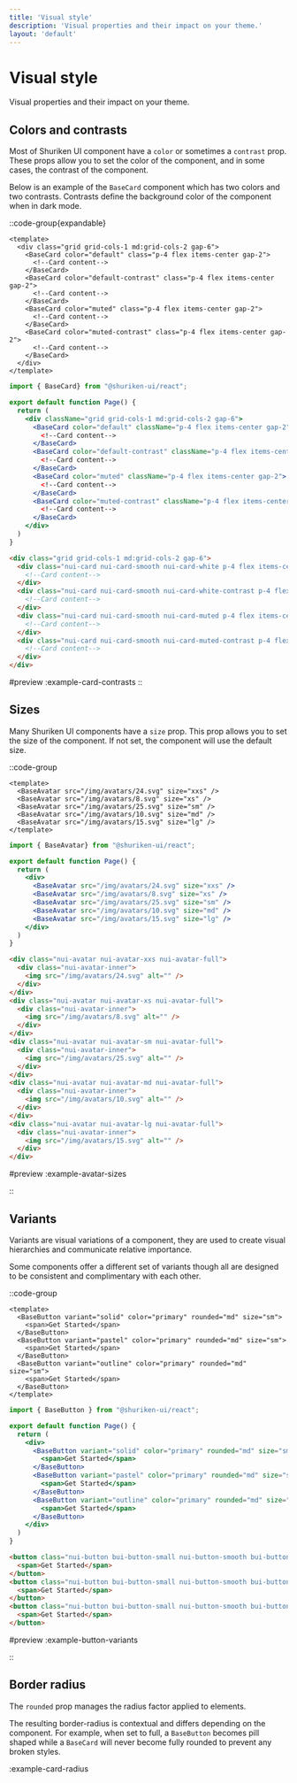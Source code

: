```yaml
---
title: 'Visual style'
description: 'Visual properties and their impact on your theme.'
layout: 'default'
---
```


# Visual style

Visual properties and their impact on your theme.

## Colors and contrasts

Most of Shuriken UI component have a `color` or sometimes a `contrast` prop. These props allow you to set the color of the component, and in some cases, the contrast of the component.

Below is an example of the `BaseCard` component which has two colors and two contrasts. Contrasts define the background color of the component when in dark mode.

::code-group{expandable}

```vue [Nuxt]
<template>
  <div class="grid grid-cols-1 md:grid-cols-2 gap-6">
    <BaseCard color="default" class="p-4 flex items-center gap-2">
      <!--Card content-->
    </BaseCard>
    <BaseCard color="default-contrast" class="p-4 flex items-center gap-2">
      <!--Card content-->
    </BaseCard>
    <BaseCard color="muted" class="p-4 flex items-center gap-2">
      <!--Card content-->
    </BaseCard>
    <BaseCard color="muted-contrast" class="p-4 flex items-center gap-2">
      <!--Card content-->
    </BaseCard>
  </div>
</template>
```

```jsx [React]
import { BaseCard} from "@shuriken-ui/react";

export default function Page() {
  return (
    <div className="grid grid-cols-1 md:grid-cols-2 gap-6">
      <BaseCard color="default" className="p-4 flex items-center gap-2">
        <!--Card content-->
      </BaseCard>
      <BaseCard color="default-contrast" className="p-4 flex items-center gap-2">
        <!--Card content-->
      </BaseCard>
      <BaseCard color="muted" className="p-4 flex items-center gap-2">
        <!--Card content-->
      </BaseCard>
      <BaseCard color="muted-contrast" className="p-4 flex items-center gap-2">
        <!--Card content-->
      </BaseCard>
    </div>
  )
}
```

```html [Html]
<div class="grid grid-cols-1 md:grid-cols-2 gap-6">
  <div class="nui-card nui-card-smooth nui-card-white p-4 flex items-center gap-2">
    <!--Card content-->
  </div>
  <div class="nui-card nui-card-smooth nui-card-white-contrast p-4 flex items-center gap-2">
    <!--Card content-->
  </div>
  <div class="nui-card nui-card-smooth nui-card-muted p-4 flex items-center gap-2">
    <!--Card content-->
  </div>
  <div class="nui-card nui-card-smooth nui-card-muted-contrast p-4 flex items-center gap-2">
    <!--Card content-->
  </div>
</div>
```

#preview
:example-card-contrasts
::

## Sizes

Many Shuriken UI components have a `size` prop. This prop allows you to set the size of the component. If not set, the component will use the default size.

::code-group

```vue [Nuxt]
<template>
  <BaseAvatar src="/img/avatars/24.svg" size="xxs" />
  <BaseAvatar src="/img/avatars/8.svg" size="xs" />
  <BaseAvatar src="/img/avatars/25.svg" size="sm" />
  <BaseAvatar src="/img/avatars/10.svg" size="md" />
  <BaseAvatar src="/img/avatars/15.svg" size="lg" />
</template>
```

```jsx [React]
import { BaseAvatar} from "@shuriken-ui/react";

export default function Page() {
  return (
    <div>
      <BaseAvatar src="/img/avatars/24.svg" size="xxs" />
      <BaseAvatar src="/img/avatars/8.svg" size="xs" />
      <BaseAvatar src="/img/avatars/25.svg" size="sm" />
      <BaseAvatar src="/img/avatars/10.svg" size="md" />
      <BaseAvatar src="/img/avatars/15.svg" size="lg" />
    </div>
  )
}
```

```html [Html]
<div class="nui-avatar nui-avatar-xxs nui-avatar-full">
  <div class="nui-avatar-inner">
    <img src="/img/avatars/24.svg" alt="" />
  </div>
</div>
<div class="nui-avatar nui-avatar-xs nui-avatar-full">
  <div class="nui-avatar-inner">
    <img src="/img/avatars/8.svg" alt="" />
  </div>
</div>
<div class="nui-avatar nui-avatar-sm nui-avatar-full">
  <div class="nui-avatar-inner">
    <img src="/img/avatars/25.svg" alt="" />
  </div>
</div>
<div class="nui-avatar nui-avatar-md nui-avatar-full">
  <div class="nui-avatar-inner">
    <img src="/img/avatars/10.svg" alt="" />
  </div>
</div>
<div class="nui-avatar nui-avatar-lg nui-avatar-full">
  <div class="nui-avatar-inner">
    <img src="/img/avatars/15.svg" alt="" />
  </div>
</div>
```

#preview
:example-avatar-sizes

::

## Variants

Variants are visual variations of a component, they are used to create visual hierarchies and communicate relative importance.

Some components offer a different set of variants though all are designed to be consistent and complimentary with each other.

::code-group

```vue [Nuxt]
<template>
  <BaseButton variant="solid" color="primary" rounded="md" size="sm">
    <span>Get Started</span>
  </BaseButton>
  <BaseButton variant="pastel" color="primary" rounded="md" size="sm">
    <span>Get Started</span>
  </BaseButton>
  <BaseButton variant="outline" color="primary" rounded="md" size="sm">
    <span>Get Started</span>
  </BaseButton>
</template>
```

```jsx [React]
import { BaseButton } from "@shuriken-ui/react";

export default function Page() {
  return (
    <div>
      <BaseButton variant="solid" color="primary" rounded="md" size="sm">
        <span>Get Started</span>
      </BaseButton>
      <BaseButton variant="pastel" color="primary" rounded="md" size="sm">
        <span>Get Started</span>
      </BaseButton>
      <BaseButton variant="outline" color="primary" rounded="md" size="sm">
        <span>Get Started</span>
      </BaseButton>
    </div>
  )
}
```

```html [Html]
<button class="nui-button bui-button-small nui-button-smooth bui-button-solid nui-button-primary">
  <span>Get Started</span>
</button>
<button class="nui-button bui-button-small nui-button-smooth bui-button-pastel nui-button-primary">
  <span>Get Started</span>
</button>
<button class="nui-button bui-button-small nui-button-smooth bui-button-outline nui-button-primary">
  <span>Get Started</span>
</button>
```

#preview
:example-button-variants

::

## Border radius

The `rounded` prop manages the radius factor applied to elements.

The resulting border-radius is contextual and differs depending on the component. For example, when set to full, a `BaseButton` becomes pill shaped while a `BaseCard` will never become fully rounded to prevent any broken styles.

:example-card-radius